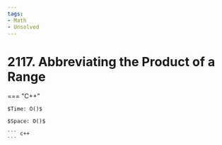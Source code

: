 ```yaml
---
tags:
- Math
- Unsolved
---
```



# 2117. Abbreviating the Product of a Range

=== "C++"

    $Time: O()$

    $Space: O()$

    ``` c++
    ```